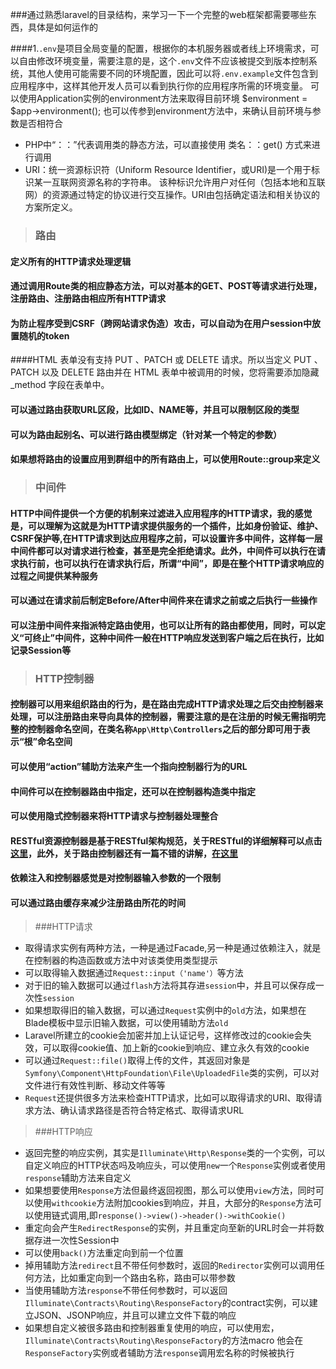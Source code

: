 ###通过熟悉laravel的目录结构，来学习一下一个完整的web框架都需要哪些东西，具体是如何运作的


####1.`.env`是项目全局变量的配置，根据你的本机服务器或者线上环境需求，可以自由修改环境变量，需要注意的是，这个`.env`文件不应该被提交到版本控制系统，其他人使用可能需要不同的环境配置，因此可以将`.env.example`文件包含到应用程序中，这样其他开发人员可以看到执行你的应用程序所需的环境变量。
	可以使用Application实例的environment方法来取得目前环境
	$environment = $app->environment();
	也可以传参到environment方法中，来确认目前环境与参数是否相符合

* PHP中“：：”代表调用类的静态方法，可以直接使用 类名：：get() 方式来进行调用 
* URI：统一资源标识符（Uniform Resource Identifier，或URI)是一个用于标识某一互联网资源名称的字符串。 该种标识允许用户对任何（包括本地和互联网）的资源通过特定的协议进行交互操作。URI由包括确定语法和相关协议的方案所定义。


> ### 路由

#### 定义所有的HTTP请求处理逻辑
#### 通过调用Route类的相应静态方法，可以对基本的GET、POST等请求进行处理，注册路由、注册路由相应所有HTTP请求
#### 为防止程序受到CSRF（跨网站请求伪造）攻击，可以自动为在用户session中放置随机的token
####HTML 表单没有支持 PUT 、PATCH 或 DELETE 请求。所以当定义 PUT 、PATCH 以及 DELETE 路由并在 HTML 表单中被调用的时候，您将需要添加隐藏 _method 字段在表单中。
#### 可以通过路由获取URL区段，比如ID、NAME等，并且可以限制区段的类型
#### 可以为路由起别名、可以进行路由模型绑定（针对某一个特定的参数）
#### 如果想将路由的设置应用到群组中的所有路由上，可以使用Route::group来定义


> ### 中间件

#### HTTP中间件提供一个方便的机制来过滤进入应用程序的HTTP请求，我的感觉是，可以理解为这就是为HTTP请求提供服务的一个插件，比如身份验证、维护、CSRF保护等,在HTTP请求到达应用程序之前，可以设置许多中间件，这样每一层中间件都可以对请求进行检查，甚至是完全拒绝请求。此外，中间件可以执行在请求执行前，也可以执行在请求执行后，所谓“中间”，即是在整个HTTP请求响应的过程之间提供某种服务
#### 可以通过在请求前后制定Before/After中间件来在请求之前或之后执行一些操作
#### 可以注册中间件来指派特定路由使用，也可以让所有的路由都使用，同时，可以定义“可终止”中间件，这种中间件一般在HTTP响应发送到客户端之后在执行，比如记录Session等


> ### HTTP控制器

#### 控制器可以用来组织路由的行为，是在路由完成HTTP请求处理之后交由控制器来处理，可以注册路由来导向具体的控制器，需要注意的是在注册的时候无需指明完整的控制器命名空间，在类名称`App\Http\Controllers`之后的部分即可用于表示“根”命名空间
#### 可以使用“action”辅助方法来产生一个指向控制器行为的URL
#### 中间件可以在控制器路由中指定，还可以在控制器构造类中指定
#### 可以使用隐式控制器来将HTTP请求与控制器处理整合
#### RESTful资源控制器是基于RESTful架构规范，关于RESTful的详细解释可以点击[这里](http://www.ruanyifeng.com/blog/2011/09/restful.html)，此外，关于路由控制器还有一篇不错的讲解，[在这里](https://phphub.org/topics/688)
#### 依赖注入和控制器感觉是对控制器输入参数的一个限制
#### 可以通过路由缓存来减少注册路由所花的时间

>###HTTP请求  

* 取得请求实例有两种方法，一种是通过Facade,另一种是通过依赖注入，就是在控制器的构造函数或方法中对该类使用类型提示
* 可以取得输入数据通过`Request::input（'name'）`等方法
* 对于旧的输入数据可以通过`flash`方法将其存进`session`中，并且可以保存成一次性`session`
* 如果想取得旧的输入数据，可以通过`Request`实例中的`old`方法，如果想在Blade模板中显示旧输入数据，可以使用辅助方法`old`
* Laravel所建立的cookie会加密并加上认证记号，这样修改过的cookie会失效，可以取得cookie值、加上新的cookie到响应、建立永久有效的cookie
* 可以通过`Request::file()`取得上传的文件，其返回对象是`Symfony\Component\HttpFoundation\File\UploadedFile`类的实例，可以对文件进行有效性判断、移动文件等等
* `Request`还提供很多方法来检查HTTP请求，比如可以取得请求的URI、取得请求方法、确认请求路径是否符合特定格式、取得请求URL


>###HTTP响应

+ 返回完整的响应实例，其实是`Illuminate\Http\Response`类的一个实例，可以自定义响应的HTTP状态吗及响应头，可以使用`new`一个`Response`实例或者使用`response`辅助方法来自定义
+ 如果想要使用`Response`方法但最终返回视图，那么可以使用`view`方法，同时可以使用`withcookie`方法附加cookies到响应，并且，大部分的`Response`方法可以使用链式调用,即`response()->view()->header()->withCookie()`
+ 重定向会产生`RedirectResponse`的实例，并且重定向至新的URL时会一并将数据存进一次性Session中
+ 可以使用`back()`方法重定向到前一个位置
+ 掉用辅助方法`redirect`且不带任何参数时，返回的`Redirector`实例可以调用任何方法，比如重定向到一个路由名称，路由可以带参数
+ 当使用辅助方法`response`不带任何参数时，可以返回`Illuminate\Contracts\Routing\ResponseFactory`的contract实例，可以建立JSON、JSONP响应，并且可以建立文件下载的响应
+ 如果想自定义被很多路由和控制器重复使用的响应，可以使用宏，`Illuminate\Contracts\Routing\ResponseFactory`的方法macro
他会在`ResponseFactory`实例或者辅助方法`response`调用宏名称的时候被执行